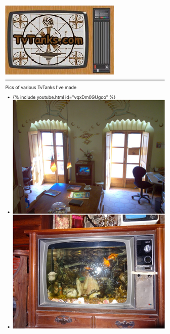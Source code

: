 <script src="md-gallery.js"></script>

![TvTanks.com Logo](/assets/images/tvtanktv.JPG)

---

Pics of various TvTanks I've made

- {% include youtube.html id="vqxDm0GUgoo" %}
- ![tank1](../assets/images/2008-1230-1214-001.jpg)
- ![tank](../assets/images/2014-0916-0751.jpg)

<script>
    md_gallery();
</script>

<!-- https://github.com/leepenney/markdown-gallery -->
